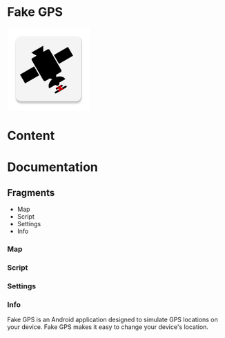 # Fake GPS

![](./app/src/main/res/mipmap-xxxhdpi/ic_launcher.webp "Fake GPS")
 
# Content

# Documentation

## Fragments
- Map
- Script
- Settings
- Info
### Map
### Script
### Settings
### Info

Fake GPS is an Android application designed to simulate GPS locations on your device. Fake GPS makes it easy to change your device's location.